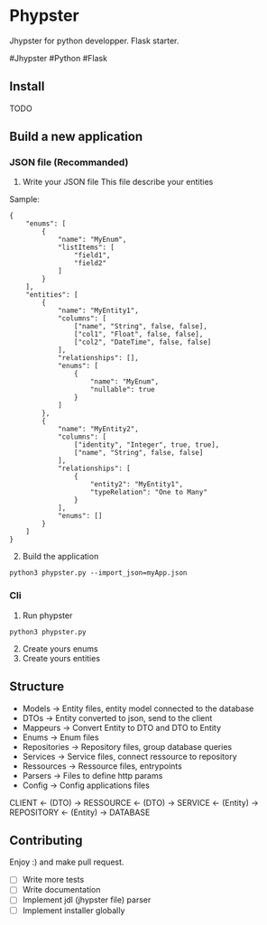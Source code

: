 # Phypster

Jhypster for python developper. Flask starter.

\#Jhypster \#Python \#Flask

## Install

TODO

## Build a new application
### JSON file (Recommanded)
1) Write your JSON file
This file describe your entities

Sample:
```
{
    "enums": [
        {
            "name": "MyEnum",
            "listItems": [
                "field1",
                "field2"
            ]
        }
    ],
    "entities": [
        {
            "name": "MyEntity1",
            "columns": [
                ["name", "String", false, false],
                ["col1", "Float", false, false],
                ["col2", "DateTime", false, false]
            ],
            "relationships": [],
            "enums": [
                {
                    "name": "MyEnum",
                    "nullable": true
                }
            ]
        },
        {
            "name": "MyEntity2",
            "columns": [
                ["identity", "Integer", true, true],
                ["name", "String", false, false]
            ],
            "relationships": [
                {
                    "entity2": "MyEntity1",
                    "typeRelation": "One to Many"
                }
            ],
            "enums": []
        }
    ]
}
```

2) Build the application
```
python3 phypster.py --import_json=myApp.json
```
### Cli
1) Run phypster
```
python3 phypster.py
```
2) Create yours enums
3) Create yours entities


## Structure
* Models -> Entity files, entity model connected to the database
* DTOs -> Entity converted to json, send to the client
* Mappeurs -> Convert Entity to DTO and DTO to Entity
* Enums -> Enum files
* Repositories -> Repository files, group database queries
* Services -> Service files, connect ressource to repository
* Ressources -> Ressource files, entrypoints
* Parsers -> Files to define http params
* Config -> Config applications files

CLIENT <- (DTO) -> RESSOURCE <- (DTO) -> SERVICE <- (Entity) -> REPOSITORY <- (Entity) -> DATABASE

## Contributing
Enjoy :) and make pull request.

* [ ] Write more tests
* [ ] Write documentation
* [ ] Implement jdl (jhypster file) parser
* [ ] Implement installer globally
